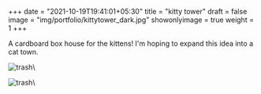 +++
date = "2021-10-19T19:41:01+05:30"
title = "kitty tower"
draft = false
image = "img/portfolio/kittytower_dark.jpg"
showonlyimage = true
weight = 1
+++

A cardboard box house for the kittens! I'm hoping to expand this idea into a cat town.

![trash](/img/portfolio/kittytower_dark.jpg)\

![trash](/img/portfolio/kittytower_nobg.jpg)\

